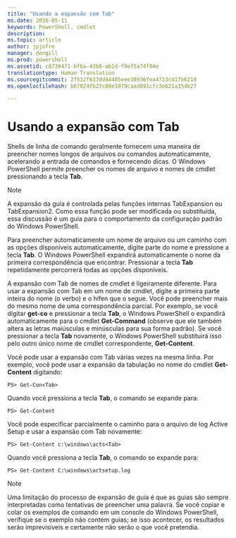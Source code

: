 ```yaml
---
title: "Usando a expansão com Tab"
ms.date: 2016-05-11
keywords: PowerShell, cmdlet
description: 
ms.topic: article
author: jpjofre
manager: dongill
ms.prod: powershell
ms.assetid: c8730471-bf6a-43b8-ab1d-f9ef5a74f04e
translationtype: Human Translation
ms.sourcegitcommit: 27512f637dd44485eee38936fea4723cd17b6218
ms.openlocfilehash: b67024fb27c08e1079caad891cfc3e621a354b27

---
```


# Usando a expansão com Tab
Shells de linha de comando geralmente fornecem uma maneira de preencher nomes longos de arquivos ou comandos automaticamente, acelerando a entrada de comandos e fornecendo dicas. O Windows PowerShell permite preencher os nomes de arquivo e nomes de cmdlet pressionando a tecla **Tab**.

> [!NOTE]
> A expansão da guia é controlada pelas funções internas TabExpansion ou TabExpansion2. Como essa função pode ser modificada ou substituída, essa discussão é um guia para o comportamento da configuração padrão do Windows PowerShell.

Para preencher automaticamente um nome de arquivo ou um caminho com as opções disponíveis automaticamente, digite parte do nome e pressione a tecla **Tab**. O Windows PowerShell expandirá automaticamente o nome da primeira correspondência que encontrar. Pressionar a tecla **Tab** repetidamente percorrerá todas as opções disponíveis.

A expansão com Tab de nomes de cmdlet é ligeiramente diferente. Para usar a expansão com Tab em um nome de cmdlet, digite a primeira parte inteira do nome (o verbo) e o hífen que o segue. Você pode preencher mais do mesmo nome de uma correspondência parcial. Por exemplo, se você digitar **get-co** e pressionar a tecla **Tab**, o Windows PowerShell o expandirá automaticamente para o cmdlet **Get-Command** (observe que ele também altera as letras maiúsculas e minúsculas para sua forma padrão). Se você pressionar a tecla **Tab** novamente, o Windows PowerShell substituirá isso pelo outro único nome de cmdlet correspondente, **Get-Content**.

Você pode usar a expansão com Tab várias vezes na mesma linha. Por exemplo, você pode usar a expansão da tabulação no nome do cmdlet **Get-Content** digitando:

```
PS> Get-Con<Tab>
```

Quando você pressiona a tecla **Tab**, o comando se expande para:

```
PS> Get-Content
```

Você pode especificar parcialmente o caminho para o arquivo de log Active Setup e usar a expansão com Tab novamente:

```
PS> Get-Content c:\windows\acts<Tab>
```

Quando você pressiona a tecla **Tab**, o comando se expande para:

```
PS> Get-Content C:\windows\actsetup.log
```

> [!NOTE]
> Uma limitação do processo de expansão de guia é que as guias são sempre interpretadas como tentativas de preencher uma palavra. Se você copiar e colar os exemplos de comando em um console do Windows PowerShell, verifique se o exemplo não contém guias; se isso acontecer, os resultados serão imprevisíveis e certamente não serão o que você pretendia.




<!--HONumber=Oct16_HO2-->


